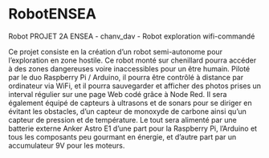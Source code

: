 # RobotENSEA
Robot PROJET 2A ENSEA - chanv_dav - Robot exploration wifi-commandé

Ce projet consiste en la création d’un robot semi-autonome pour l’exploration en zone hostile. Ce robot monté sur chenillard pourra accéder à des zones dangereuses voire inaccessibles pour un être humain.
Piloté par le duo Raspberry Pi / Arduino, il pourra être contrôlé à distance par ordinateur via WiFi, et il pourra sauvegarder et afficher des photos prises un interval régulier sur une page Web codé grâce à Node Red. Il sera également équipé de capteurs à ultrasons et de sonars pour se diriger en évitant les obstacles, d’un capteur de monoxyde de carbone ainsi qu’un capteur de pression et de température. Le tout sera alimenté par une batterie externe Anker Astro E1 d’une part pour la Raspberry Pi, l’Arduino et tous les composants peu gourmant en énergie, et d’autre part par un accumulateur 9V pour les moteurs.

